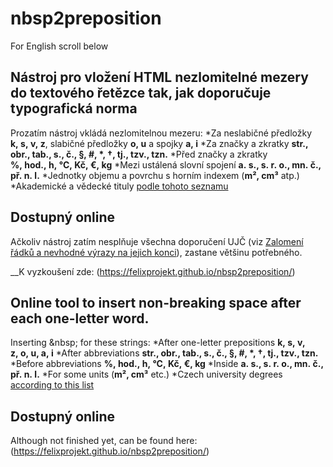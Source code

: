 # nbsp2preposition
For English scroll below

## Nástroj pro vložení HTML nezlomitelné mezery do textového řetězce tak, jak doporučuje typografická norma
Prozatím nástroj vkládá nezlomitelnou mezeru:
*Za neslabičné předložky __k,&nbsp;s,&nbsp;v,&nbsp;z__, slabičné předložky __o,&nbsp;u__ a&nbsp;spojky __a,&nbsp;i__
*Za značky a zkratky __str., obr., tab., s., č., §, #, *, †, tj., tzv., tzn.__
*Před značky a zkratky __%,&nbsp;hod.,&nbsp;h,&nbsp;°C,&nbsp;Kč,&nbsp;€,&nbsp;kg__
*Mezi ustálená slovní spojení __a.&nbsp;s., s.&nbsp;r.&nbsp;o., mn.&nbsp;č., př.&nbsp;n.&nbsp;l.__
*Jednotky objemu a povrchu s horním indexem (__m², cm³__ atp.)
*Akademické a vědecké tituly <a href="https://cs.wikipedia.org/wiki/Akademický_titul" target="_blank">podle tohoto seznamu</a>

## Dostupný online
Ačkoliv nástroj zatím nesplňuje všechna doporučení UJČ (viz [Zalomení řádků a nevhodné výrazy na jejich konci](http://prirucka.ujc.cas.cz/?id=880)), zastane většinu potřebného.

__K vyzkoušení zde: (https://felixprojekt.github.io/nbsp2preposition/)

## Online tool to insert non-breaking space after each one-letter word.
Inserting &amp;nbsp; for these strings:
*After one-letter prepositions __k,&nbsp;s,&nbsp;v, z,&nbsp;o,&nbsp;u, a,&nbsp;i__
*After abbreviations __str., obr., tab., s., č., §, #, *, †, tj., tzv., tzn.__
*Before abbreviations __%,&nbsp;hod.,&nbsp;h,&nbsp;°C,&nbsp;Kč,&nbsp;€,&nbsp;kg__
*Inside __a.&nbsp;s., s.&nbsp;r.&nbsp;o., mn.&nbsp;č., př.&nbsp;n.&nbsp;l.__
*For some units (__m², cm³__ etc.)
*Czech university degrees <a href="https://cs.wikipedia.org/wiki/Akademický_titul" target="_blank">according to this list</a>

## Dostupný online
Although not finished yet, can be found here: (https://felixprojekt.github.io/nbsp2preposition/)

